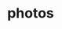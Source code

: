 ---
title: "photos"
layout: cache
categories: [package, develop-2025-02-09]
meta: {"versions": ["3.64"], "compilers": ["gcc@=11.4.0"], "oss": ["ubuntu22.04"], "platforms": ["linux"], "targets": ["x86_64_v3"], "stacks": ["hep", "root"], "num_specs": 2, "num_specs_by_stack": {"root": 2, "hep": 2}}
spec_details: [{"hash": "tmij43kgetbwbth7zvmdfwafgfyjdm5m", "compiler": "gcc@=11.4.0", "versions": ["3.64"], "os": "ubuntu22.04", "platform": "linux", "target": "x86_64_v3", "variants": ["build_system=autotools", "+hepmc", "+hepmc3"], "stacks": ["root", "hep"], "size": "-", "tarball": "https://binaries.spack.io/develop-2025-02-09/build_cache/linux-ubuntu22.04-x86_64_v3/gcc-11.4.0/photos-3.64/linux-ubuntu22.04-x86_64_v3-gcc-11.4.0-photos-3.64-tmij43kgetbwbth7zvmdfwafgfyjdm5m.spack"}, {"hash": "px4v343s7oxswrupdnhpgglxch5sgsqq", "compiler": "gcc@=11.4.0", "versions": ["3.64"], "os": "ubuntu22.04", "platform": "linux", "target": "x86_64_v3", "variants": ["build_system=autotools", "+hepmc", "+hepmc3"], "stacks": ["root", "hep"], "size": "-", "tarball": "https://binaries.spack.io/develop-2025-02-09/build_cache/linux-ubuntu22.04-x86_64_v3/gcc-11.4.0/photos-3.64/linux-ubuntu22.04-x86_64_v3-gcc-11.4.0-photos-3.64-px4v343s7oxswrupdnhpgglxch5sgsqq.spack"}]
---